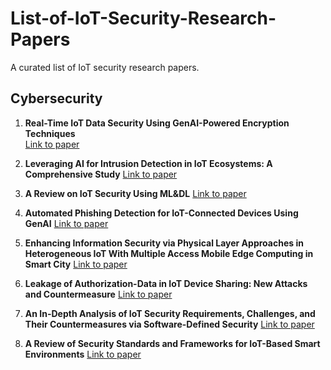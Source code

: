 # List-of-IoT-Security-Research-Papers
A curated list of IoT security research papers.


## Cybersecurity
1. **Real-Time IoT Data Security Using GenAI-Powered Encryption Techniques**  
   [Link to paper](https://www.researchgate.net/profile/Olivia-Gipa/publication/395354615_Real-Time_IoT_Data_Security_Using_GenAI-Powered_Encryption_Techniques/links/68bf8e87c76fc271eb3299b2/Real-Time-IoT-Data-Security-Using-GenAI-Powered-Encryption-Techniques.pdf?origin=publication_detail&_tp=eyJjb250ZXh0Ijp7ImZpcnN0UGFnZSI6Il9kaXJlY3QiLCJwYWdlIjoicHVibGljYXRpb25Eb3dubG9hZCIsInByZXZpb3VzUGFnZSI6InB1YmxpY2F0aW9uIn19&__cf_chl_tk=A2.tSbepscJSdr4qdvkvkdGfpQ5Oc0NlzeY8fCF8KSs-1758251991-1.0.1.1-ZzyHJC9NX5kBMhCtJEbvFS6RWodXSU8onNI7xytNgC4)  

2. **Leveraging AI for Intrusion Detection in IoT Ecosystems: A Comprehensive Study**
   [Link to paper](https://ieeexplore.ieee.org/document/10921642)

3. **A Review on IoT Security Using ML&DL**
   [Link to paper](https://www.researchgate.net/publication/364118608_A_REVIEW_ON_IOT_SECURITY_USING_MLDL)

4. **Automated Phishing Detection for IoT-Connected Devices Using GenAI**
   [Link to paper](https://www.researchgate.net/publication/395354023_Automated_Phishing_Detection_for_IoT-Connected_Devices_Using_GenAI)
5. **Enhancing Information Security via Physical Layer Approaches in Heterogeneous IoT With Multiple Access Mobile Edge Computing in Smart City**
   [Link to paper](https://ieeexplore.ieee.org/stamp/stamp.jsp?tp=&arnumber=8703710)
6. **Leakage of Authorization-Data in IoT Device Sharing: New Attacks and Countermeasure**
   [Link to paper](https://ieeexplore.ieee.org/document/10285391)
7. **An In-Depth Analysis of IoT Security Requirements, Challenges, and Their Countermeasures via Software-Defined Security**
   [Link to paper](https://ieeexplore.ieee.org/document/9099839)
8. **A Review of Security Standards and Frameworks for IoT-Based Smart Environments**
   [Link to paper](https://ieeexplore.ieee.org/document/9528421)
